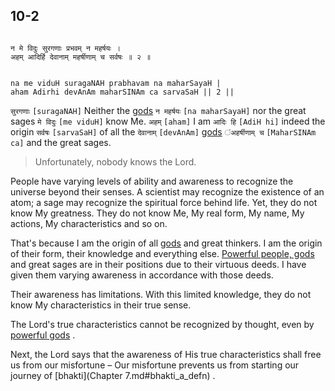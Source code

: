 ## 10-2


```shloka-sa

न मे विदुः सुरगणाः प्रभवम् न महर्षयः ।
अहम् आदिर्हि देवानाम् महर्षीणाम् च सर्वषः ॥ २ ॥

```
```shloka-sa-hk

na me viduH suragaNAH prabhavam na maharSayaH |
aham Adirhi devAnAm maharSINAm ca sarvaSaH || 2 ||

```
`सुरगणाः` `[suragaNAH]` Neither the 
[gods](4-12.md#gods_and_other_powers) `न महर्षयः` `[na maharSayaH]` nor the great sages `मे विदुः` `[me viduH]` know Me. `अहम्` `[aham]` I am `आदिः हि` `[AdiH hi]` indeed the origin `सर्वषः` `[sarvaSaH]` of all the `देवानाम्` `[devAnAm]` [gods](4-12.md#gods_and_other_powers) `ंअहर्षीणाम् च` `[MaharSINAm ca]` and the great sages.


<a name='applnote_153'></a>
> Unfortunately, nobody knows the Lord.



People have varying levels of ability and awareness to recognize the universe beyond their senses. A scientist may recognize the existence of an atom; a sage may recognize the spiritual force behind life. Yet, they do not know My greatness. They do not know Me, My real form, My name, My actions, My characteristics and so on. 

That's because I am the origin of all 
[gods](4-12.md#gods_and_other_powers)
 and great thinkers. I am the origin of their form, their knowledge and everything else. 
[Powerful people, gods](4-12.md#gods_and_other_powers)
 and great sages are in their positions due to their virtuous deeds. I have given them varying awareness in accordance with those deeds. 

Their awareness has limitations. With this limited knowledge, they do not know My characteristics in their true sense. 

The Lord's true characteristics cannot be recognized by thought, even by 
[powerful gods](4-12.md#gods_and_other_powers)
.

Next, the Lord says that the awareness of His true characteristics shall free us from our misfortune – Our misfortune prevents us from starting our journey of 
[bhakti](Chapter 7.md#bhakti_a_defn)
.


